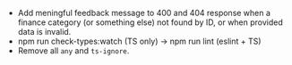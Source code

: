 - Add meningful feedback message to 400 and 404 response when a finance category (or something else) not found by ID, or when provided data is invalid.
- npm run check-types:watch (TS only) -> npm run lint (eslint + TS)
- Remove all `any` and `ts-ignore`.
